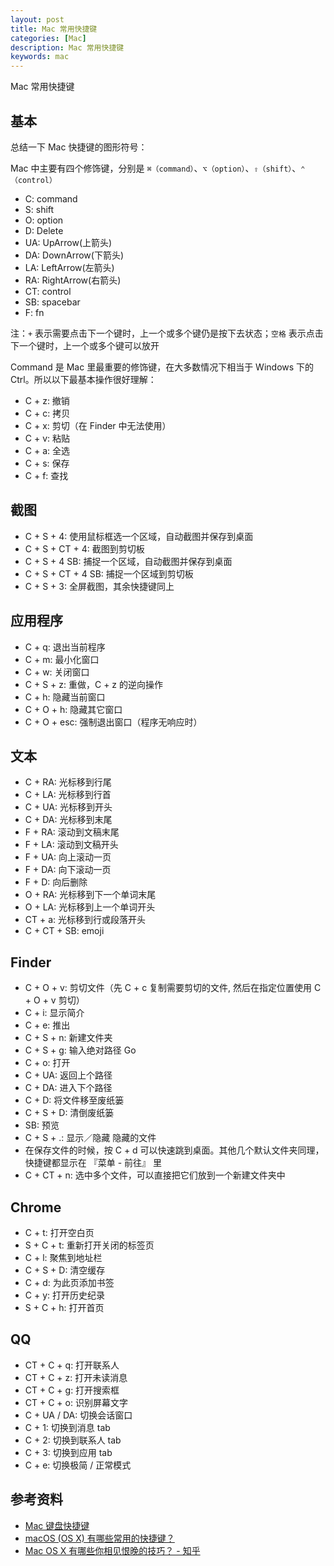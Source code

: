```yaml
---
layout: post
title: Mac 常用快捷键
categories: [Mac]
description: Mac 常用快捷键
keywords: mac
---
```


Mac 常用快捷键

## 基本

总结一下 Mac 快捷键的图形符号：

Mac 中主要有四个修饰键，分别是 `⌘（command）`、`⌥（option）`、`⇧（shift）`、`⌃（control）`

- C: command
- S: shift
- O: option
- D: Delete
- UA: UpArrow(上箭头)
- DA: DownArrow(下箭头)
- LA: LeftArrow(左箭头)
- RA: RightArrow(右箭头)
- CT: control
- SB: spacebar
- F: fn

注：`+` 表示需要点击下一个键时，上一个或多个键仍是按下去状态；`空格` 表示点击下一个键时，上一个或多个键可以放开

Command 是 Mac 里最重要的修饰键，在大多数情况下相当于 Windows 下的 Ctrl。所以以下最基本操作很好理解：

- C + z: 撤销
- C + c: 拷贝
- C + x: 剪切（在 Finder 中无法使用）
- C + v: 粘贴
- C + a: 全选
- C + s: 保存
- C + f: 查找

## 截图

- C + S + 4: 使用鼠标框选一个区域，自动截图并保存到桌面
- C + S + CT + 4: 截图到剪切板
- C + S + 4 SB: 捕捉一个区域，自动截图并保存到桌面
- C + S + CT + 4 SB: 捕捉一个区域到剪切板
- C + S + 3: 全屏截图，其余快捷键同上

## 应用程序

- C + q: 退出当前程序
- C + m: 最小化窗口
- C + w: 关闭窗口
- C + S + z: 重做，C + z 的逆向操作
- C + h: 隐藏当前窗口
- C + O + h: 隐藏其它窗口
- C + O + esc: 强制退出窗口（程序无响应时）

## 文本

- C + RA: 光标移到行尾
- C + LA: 光标移到行首
- C + UA: 光标移到开头
- C + DA: 光标移到末尾
- F + RA: 滚动到文稿末尾
- F + LA: 滚动到文稿开头
- F + UA: 向上滚动一页
- F + DA: 向下滚动一页
- F + D: 向后删除
- O + RA: 光标移到下一个单词末尾
- O + LA: 光标移到上一个单词开头
- CT + a: 光标移到行或段落开头
- C + CT + SB: emoji

## Finder

- C + O + v: 剪切文件（先 C + c 复制需要剪切的文件, 然后在指定位置使用 C + O + v 剪切）
- C + i: 显示简介
- C + e: 推出
- C + S + n: 新建文件夹
- C + S + g: 输入绝对路径 Go
- C + o: 打开
- C + UA: 返回上个路径
- C + DA: 进入下个路径
- C + D: 将文件移至废纸篓
- C + S + D: 清倒废纸篓
- SB: 预览
- C + S + .: 显示／隐藏 隐藏的文件
- 在保存文件的时候，按 C + d 可以快速跳到桌面。其他几个默认文件夹同理，快捷键都显示在 『菜单 - 前往』 里
- C + CT + n: 选中多个文件，可以直接把它们放到一个新建文件夹中

## Chrome

- C + t: 打开空白页
- S + C + t: 重新打开关闭的标签页
- C + l: 聚焦到地址栏
- C + S + D: 清空缓存
- C + d: 为此页添加书签
- C + y: 打开历史纪录
- S + C + h: 打开首页

## QQ

- CT + C + q: 打开联系人
- CT + C + z: 打开未读消息
- CT + C + g: 打开搜索框
- CT + C + o: 识别屏幕文字
- C + UA / DA: 切换会话窗口
- C + 1: 切换到消息 tab
- C + 2: 切换到联系人 tab
- C + 3: 切换到应用 tab
- C + e: 切换极简 / 正常模式

## 参考资料

- [Mac 键盘快捷键](https://support.apple.com/zh-cn/HT201236)
- [macOS (OS X) 有哪些常用的快捷键？](https://www.zhihu.com/question/20021861)
- [Mac OS X 有哪些你相见恨晚的技巧？ - 知乎](https://www.zhihu.com/question/28776013)
